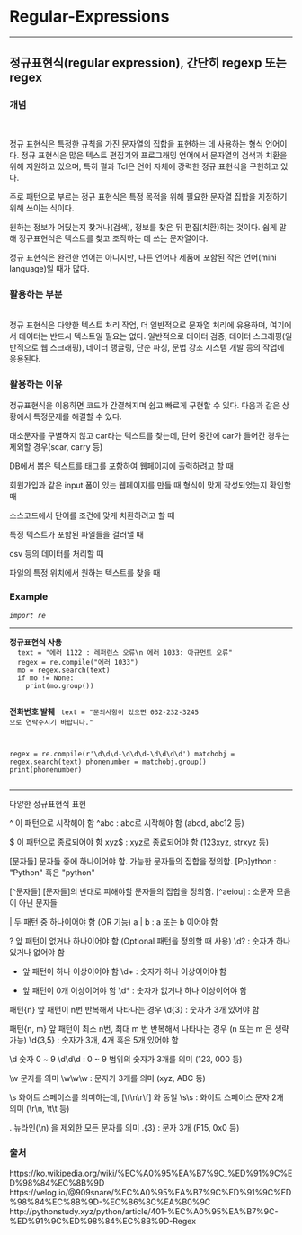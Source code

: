 # Regular-Expressions
<hr>
<h2> 정규표현식(regular expression), 간단히 regexp 또는 regex</h2>

<h3>개념</h3><br>

정규 표현식은 특정한 규칙을 가진 문자열의 집합을 표현하는 데 사용하는 형식 언어이다.
정규 표현식은 많은 텍스트 편집기와 프로그래밍 언어에서 문자열의 검색과 치환을 위해 지원하고 있으며, 
특히 펄과 Tcl은 언어 자체에 강력한 정규 표현식을 구현하고 있다.

주로 패턴으로 부르는 정규 표현식은 특정 목적을 위해 필요한 문자열 집합을 지정하기 위해 쓰이는 식이다.

원하는 정보가 어딨는지 찾거나(검색), 정보를 찾은 뒤 편집(치환)하는 것이다. 
쉽게 말해 정규표현식은 텍스트를 찾고 조작하는 데 쓰는 문자열이다.

정규 표현식은 완전한 언어는 아니지만, 다른 언어나 제품에 포함된 작은 언어(mini language)일 때가 많다.

<h3>활용하는 부분</h3><br>
정규 표현식은 다양한 텍스트 처리 작업, 더 일반적으로 문자열 처리에 유용하며, 여기에서 데이터는 반드시 텍스트일 필요는 없다. 
일반적으로 데이터 검증, 데이터 스크래핑(일반적으로 웹 스크래핑), 데이터 랭글링, 단순 파싱, 문법 강조 시스템 개발 등의 작업에 응용된다.

<h3>활용하는 이유</h3>
정규표현식을 이용하면 코드가 간결해지며 쉽고 빠르게 구현할 수 있다.
다음과 같은 상황에서 특정문제를 해결할 수 있다.

대소문자를 구별하지 않고 car라는 텍스트를 찾는데, 단어 중간에 car가 들어간 경우는 제외할 경우(scar, carry 등)

DB에서 뽑은 텍스트를 태그를 포함하여 웹페이지에 출력하려고 할 때

회원가입과 같은 input 폼이 있는 웹페이지를 만들 때 형식이 맞게 작성되었는지 확인할 때

소스코드에서 단어를 조건에 맞게 치환하려고 할 때

특정 텍스트가 포함된 파일들을 걸러낼 때

csv 등의 데이터를 처리할 때

파일의 특정 위치에서 원하는 텍스트를 찾을 때

<h3>Example</h3>
<i><code>import re</code></i><hr>
<b>정규표현식 사용</b>
<code>
  text = "에러 1122 : 레퍼런스 오류\n 에러 1033: 아규먼트 오류"
  regex = re.compile("에러 1033")
  mo = regex.search(text)
  if mo != None:
    print(mo.group()) 
 </code>
 
 <b>전화번호 발췌</b>
 <code>
  text = "문의사항이 있으면 032-232-3245 으로 연락주시기 바랍니다."
 
  regex = re.compile(r'\d\d\d-\d\d\d-\d\d\d\d')
  matchobj = regex.search(text)
  phonenumber = matchobj.group()
  print(phonenumber)    
</code>
<hr>
다양한 정규표현식 표현<br>

^	이 패턴으로 시작해야 함	^abc : abc로 시작해야 함 (abcd, abc12 등)

$	이 패턴으로 종료되어야 함	xyz$ : xyz로 종료되어야 함 (123xyz, strxyz 등)

[문자들]	문자들 중에 하나이어야 함. 가능한 문자들의 집합을 정의함.	[Pp]ython : "Python" 혹은 "python"

[^문자들]	[문자들]의 반대로 피해야할 문자들의 집합을 정의함.	[^aeiou] : 소문자 모음이 아닌 문자들

|	두 패턴 중 하나이어야 함 (OR 기능)	a | b : a 또는 b 이어야 함

?	앞 패턴이 없거나 하나이어야 함 (Optional 패턴을 정의할 때 사용)	\d? : 숫자가 하나 있거나 없어야 함

+	앞 패턴이 하나 이상이어야 함	\d+ : 숫자가 하나 이상이어야 함

*	앞 패턴이 0개 이상이어야 함	\d* : 숫자가 없거나 하나 이상이어야 함

패턴{n}	앞 패턴이 n번 반복해서 나타나는 경우	\d{3} : 숫자가 3개 있어야 함

패턴{n, m}	앞 패턴이 최소 n번, 최대 m 번 반복해서 나타나는 경우 (n 또는 m 은 생략 가능)	\d{3,5} : 숫자가 3개, 4개 혹은 5개 있어야 함

\d	숫자 0 ~ 9	\d\d\d : 0 ~ 9 범위의 숫자가 3개를 의미 (123, 000 등)

\w	문자를 의미	\w\w\w : 문자가 3개를 의미 (xyz, ABC 등)

\s	화이트 스페이스를 의미하는데, [\t\n\r\f] 와 동일	\s\s : 화이트 스페이스 문자 2개 의미 (\r\n, \t\t 등)

.	뉴라인(\n) 을 제외한 모든 문자를 의미	.{3} : 문자 3개 (F15, 0x0 등)
  
<h3>출처</h3>
https://ko.wikipedia.org/wiki/%EC%A0%95%EA%B7%9C_%ED%91%9C%ED%98%84%EC%8B%9D
https://velog.io/@909snare/%EC%A0%95%EA%B7%9C%ED%91%9C%ED%98%84%EC%8B%9D-%EC%86%8C%EA%B0%9C
http://pythonstudy.xyz/python/article/401-%EC%A0%95%EA%B7%9C-%ED%91%9C%ED%98%84%EC%8B%9D-Regex
